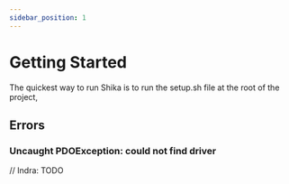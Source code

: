 ```yaml
---
sidebar_position: 1
---
```


# Getting Started

The quickest way to run Shika is to run the setup.sh file at the root of the project, 

## Errors

### Uncaught PDOException: could not find driver

// Indra: TODO
